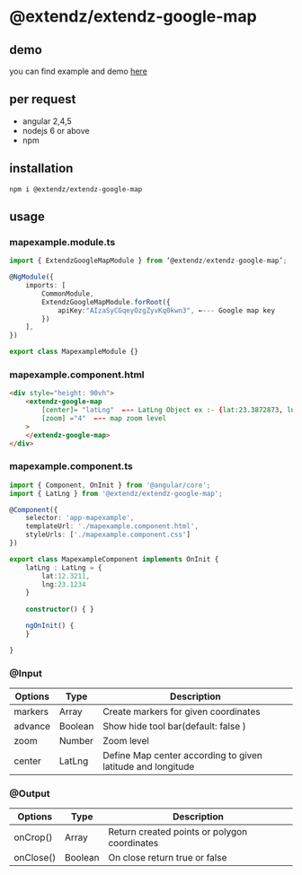 # @extendz/extendz-google-map

## demo
 you can find example and demo [here](https://extendz.github.io/extendz-live/map)

## per request 

* angular 2,4,5
* nodejs 6 or above
* npm

## installation 

`npm i @extendz/extendz-google-map`

## usage

### mapexample.module.ts

```typescript 
import { ExtendzGoogleMapModule } from ‘@extendz/extendz-google-map’;

@NgModule({
	imports: [
		CommonModule,
		ExtendzGoogleMapModule.forRoot({
			apiKey:"AIzaSyCGqeyOzgZyvKq0kwn3", ←--- Google map key
		})
	],
})

export class MapexampleModule {}

```

### mapexample.component.html

```html
<div style="height: 90vh">
	<extendz-google-map 
		[center]= "latLng"  ←-- LatLng Object ex :- {lat:23.3872873, lng:45.3443344}
		[zoom] ="4"  ←-- map zoom level
	>
	</extendz-google-map>
</div>
```

### mapexample.component.ts

```typescript
import { Component, OnInit } from '@angular/core';
import { LatLng } from '@extendz/extendz-google-map';

@Component({
	selector: 'app-mapexample',
	templateUrl: './mapexample.component.html',
	styleUrls: ['./mapexample.component.css']
})

export class MapexampleComponent implements OnInit {
	latLng : LatLng = {
		lat:12.3211,
		lng:23.1234
	}
	
	constructor() { }

	ngOnInit() {
	}

}
```

### @Input

Options | Type | Description
------- | ---- | -----------
markers | Array<LatLng> | Create markers for given coordinates 
advance | Boolean | Show hide tool bar(default: false ) 
zoom | Number | Zoom level 
center | LatLng | Define Map center according to given latitude and longitude


### @Output

 Options | Type | Description
------- | ---- | -----------
onCrop() | Array<LatLngInterface> | Return created points or polygon coordinates 
onClose() | Boolean | On close return true or false 
